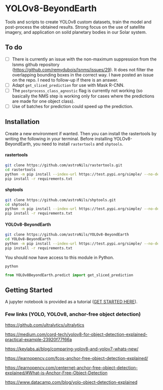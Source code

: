 # YOLOv8-BeyondEarth
Tools and scripts to create YOLOv8 custom datasets, train the model and post-process the obtained results. Strong focus on the use of satellite imagery, and application on soild planetary bodies in our Solar system.

## To do

- [ ] There is currently an issue with the non-maximum suppression from the lsnms github repository (https://github.com/remydubois/lsnms/issues/29). It does not filter the overlapping bounding boxes in the correct way. I have posted an issue on the repo. I need to follow-up if there is an answer.
- [ ] Adapt `get_sliced_prediction` for use with Mask R-CNN. 
- [ ] The `postprocess_class_agnostic` flag is currently not working (so basically the NMS step is working only for cases where the predictions are made for one object class).
- [ ] Use of batches for prediction could speed up the prediction. 

## Installation

Create a new environment if wanted. Then you can install the rastertools by writing the following in your terminal. Before installing YOLOv8-BeyondEarth, you need to install `rastertools` and `shptools`.

#### rastertools

```bash
git clone https://github.com/astroNils/rastertools.git
cd rastertools
python -m pip install --index-url https://test.pypi.org/simple/ --no-deps rastertools_BOULDERING
pip install -r requirements.txt
```

#### shptools

```bash
git clone https://github.com/astroNils/shptools.git
cd shptools
python -m pip install --index-url https://test.pypi.org/simple/ --no-deps shptools_BOULDERING
pip install -r requirements.txt
```

#### YOLOv8-BeyondEarth

````bash
git clone https://github.com/astroNils/YOLOv8-BeyondEarth
cd YOLOv8-BeyondEarth
python -m pip install --index-url https://test.pypi.org/simple/ --no-deps YOLOv8BeyondEarth
pip install -r requirements.txt
````

You should now have access to this module in Python.

```bash
python
```

```python
from YOLOv8BeyondEarth.predict import get_sliced_prediction
```

## Getting Started

A jupyter notebook is provided as a tutorial ([GET STARTED HERE](./resources/nb/GETTING_STARTED.ipynb)).

### Few links (YOLO, YOLOv8, anchor-free object detection)

https://github.com/ultralytics/ultralytics

https://medium.com/cord-tech/yolov8-for-object-detection-explained-practical-example-23920f77f66a

https://keylabs.ai/blog/comparing-yolov8-and-yolov7-whats-new/

https://learnopencv.com/fcos-anchor-free-object-detection-explained/

https://learnopencv.com/centernet-anchor-free-object-detection-explained/#What-is-Anchor-Free-Object-Detection

https://www.datacamp.com/blog/yolo-object-detection-explained

